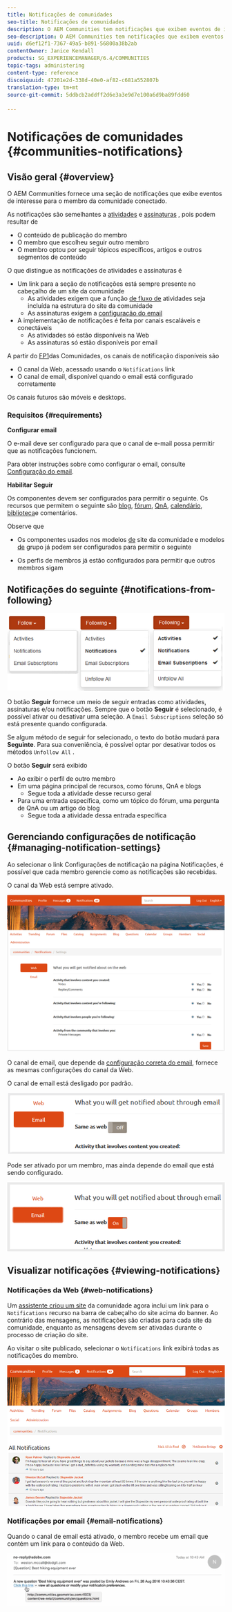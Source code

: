 ```yaml
---
title: Notificações de comunidades
seo-title: Notificações de comunidades
description: O AEM Communities tem notificações que exibem eventos de interesse para o membro da comunidade conectado
seo-description: O AEM Communities tem notificações que exibem eventos de interesse para o membro da comunidade conectado
uuid: d6ef12f1-7367-49a5-b891-56800a38b2ab
contentOwner: Janice Kendall
products: SG_EXPERIENCEMANAGER/6.4/COMMUNITIES
topic-tags: administering
content-type: reference
discoiquuid: 47201e2d-338d-40e0-af82-c681a552807b
translation-type: tm+mt
source-git-commit: 5ddbcb2addff2d6e3a3e9d7e100a6d9ba89fdd60

---
```



# Notificações de comunidades {#communities-notifications}

## Visão geral {#overview}

O AEM Communities fornece uma seção de notificações que exibe eventos de interesse para o membro da comunidade conectado.

As notificações são semelhantes a [atividades](essentials-activities.md) e [assinaturas](subscriptions.md) , pois podem resultar de

* O conteúdo de publicação do membro
* O membro que escolheu seguir outro membro
* O membro optou por seguir tópicos específicos, artigos e outros segmentos de conteúdo

O que distingue as notificações de atividades e assinaturas é

* Um link para a seção de notificações está sempre presente no cabeçalho de um site da comunidade
   * As atividades exigem que a função [de fluxo de](functions.md#activity-stream-function) atividades seja incluída na estrutura do site da comunidade
   * As assinaturas exigem a [configuração do email](email.md)
* A implementação de notificações é feita por canais escaláveis e conectáveis
   * As atividades só estão disponíveis na Web
   * As assinaturas só estão disponíveis por email

A partir do [FP1](deploy-communities.md#latestfeaturepack)das Comunidades, os canais de notificação disponíveis são

* O canal da Web, acessado usando o `Notifications` link
* O canal de email, disponível quando o email está configurado corretamente

Os canais futuros são móveis e desktops.

### Requisitos {#requirements}

**Configurar email**

O e-mail deve ser configurado para que o canal de e-mail possa permitir que as notificações funcionem.

Para obter instruções sobre como configurar o email, consulte [Configuração do email](analytics.md).

**Habilitar Seguir**

Os componentes devem ser configurados para permitir o seguinte. Os recursos que permitem o seguinte são [blog](blog-feature.md), [fórum](forum.md), [QnA](working-with-qna.md), [calendário](calendar.md), [biblioteca](file-library.md)[](comments.md)e comentários.

Observe que

* Os componentes usados nos modelos [de](sites.md) site da comunidade e modelos [de](tools-groups.md) grupo já podem ser configurados para permitir o seguinte

* Os perfis de membros já estão configurados para permitir que outros membros sigam

## Notificações do seguinte {#notifications-from-following}

![chlimage_1-254](assets/chlimage_1-254.png)

O botão **Seguir** fornece um meio de seguir entradas como atividades, assinaturas e/ou notificações. Sempre que o botão **Seguir** é selecionado, é possível ativar ou desativar uma seleção. A `Email Subscriptions` seleção só está presente quando configurada.

Se algum método de seguir for selecionado, o texto do botão mudará para **Seguinte**. Para sua conveniência, é possível optar por desativar todos os métodos `Unfollow All` .

O botão **Seguir** será exibido

* Ao exibir o perfil de outro membro
* Em uma página principal de recursos, como fóruns, QnA e blogs
   * Segue toda a atividade desse recurso geral
* Para uma entrada específica, como um tópico do fórum, uma pergunta de QnA ou um artigo do blog
   * Segue toda a atividade dessa entrada específica

## Gerenciando configurações de notificação {#managing-notification-settings}

Ao selecionar o link Configurações de notificação na página Notificações, é possível que cada membro gerencie como as notificações são recebidas.

O canal da Web está sempre ativado.

![chlimage_1-255](assets/chlimage_1-255.png)

O canal de email, que depende da [configuração correta do email](email.md), fornece as mesmas configurações do canal da Web.

O canal de email está desligado por padrão.

![chlimage_1-256](assets/chlimage_1-256.png)

Pode ser ativado por um membro, mas ainda depende do email que está sendo configurado.

![chlimage_1-257](assets/chlimage_1-257.png)

## Visualizar notificações {#viewing-notifications}

### Notificações da Web {#web-notifications}

Um [assistente criou um site](sites-console.md) da comunidade agora inclui um link para o `Notifications` recurso na barra de cabeçalho do site acima do banner. Ao contrário das mensagens, as notificações são criadas para cada site da comunidade, enquanto as mensagens devem ser ativadas durante o processo de criação do site.

Ao visitar o site publicado, selecionar o `Notifications` link exibirá todas as notificações do membro.

![chlimage_1-258](assets/chlimage_1-258.png)

### Notificações por email {#email-notifications}

Quando o canal de email está ativado, o membro recebe um email que contém um link para o conteúdo da Web.

![chlimage_1-259](assets/chlimage_1-259.png)

